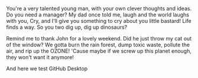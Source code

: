 You're a very talented young man, with your own clever thoughts and ideas. Do you need a manager? My dad once told me, laugh and the world laughs with you, Cry, and I'll give you something to cry about you little bastard! Life finds a way. So you two dig up, dig up dinosaurs?

Remind me to thank John for a lovely weekend. Did he just throw my cat out of the window? We gotta burn the rain forest, dump toxic waste, pollute the air, and rip up the OZONE! 'Cause maybe if we screw up this planet enough, they won't want it anymore!

And here we test GitHub Desktop
